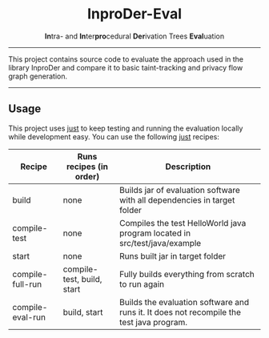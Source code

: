 <h1 align="center">InproDer-Eval</h1>
<div align="center">
    <strong>In</strong>tra- and <strong>In</strong>ter<strong>pro</strong>cedural <strong>Der</strong>ivation Trees <strong>Eval</strong>uation
</div>

---

This project contains source code to evaluate the approach used in the library InproDer and compare it to basic taint-tracking and privacy flow graph generation.

---
## Usage
This project uses [just](http://just.systems) to keep testing and running the evaluation locally while development easy.
You can use the following [just](http://just.systems) recipes:

| Recipe | Runs recipes (in order)               | Description                                                                              |
|--------|---------------------------------------|------------------------------------------------------------------------------------------|
| build  | none                                  | Builds jar of evaluation software with all dependencies in target folder                 |
| compile-test | none                            | Compiles the test HelloWorld java program located in src/test/java/example               |
| start | none                                   | Runs built jar in target folder                                                          |
| compile-full-run | compile-test, build, start  | Fully builds everything from scratch to run again                                        |
| compile-eval-run | build, start                | Builds the evaluation software and runs it. It does not recompile the test java program. |
